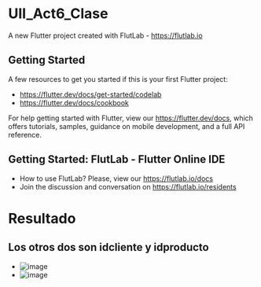 # UII_Act6_Clase

A new Flutter project created with FlutLab - https://flutlab.io

## Getting Started

A few resources to get you started if this is your first Flutter project:

- https://flutter.dev/docs/get-started/codelab
- https://flutter.dev/docs/cookbook

For help getting started with Flutter, view our
https://flutter.dev/docs, which offers tutorials,
samples, guidance on mobile development, and a full API reference.

## Getting Started: FlutLab - Flutter Online IDE

- How to use FlutLab? Please, view our https://flutlab.io/docs
- Join the discussion and conversation on https://flutlab.io/residents


# Resultado
## Los otros dos son idcliente y idproducto
- ![image](https://github.com/JazLopezMartinez/UII_Act6_Clase/assets/143547919/01a2f68a-032b-4f6e-9774-41b34af92011)
- ![image](https://github.com/JazLopezMartinez/UII_Act6_Clase/assets/143547919/d1a08352-bc6a-4049-aeff-90769b1f4c3f)

